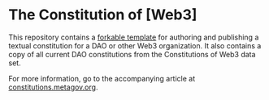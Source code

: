 # The Constitution of [Web3]

This repository contains a [forkable template](https://raw.githubusercontent.com/metagov/constitution-template/main/constitution.md) for authoring and publishing a textual constitution for a DAO or other Web3 organization. It also contains a copy of all current DAO constitutions from the Constitutions of Web3 data set.

For more information, go to the accompanying article at [constitutions.metagov.org](https://constitutions.metagov.org).
